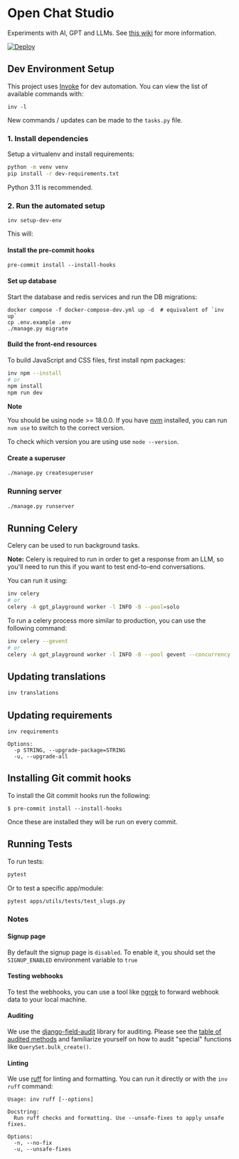 # Open Chat Studio

Experiments with AI, GPT and LLMs. See [this wiki](https://dimagi.atlassian.net/wiki/spaces/OCS/overview) for more information.

[![Deploy](https://www.herokucdn.com/deploy/button.svg)](https://www.heroku.com/deploy?template=https://github.com/dimagi/open-chat-studio)

## Dev Environment Setup

This project uses [Invoke](https://www.pyinvoke.org/) for dev automation. You can view the list of
available commands with:

```shell
inv -l
```

New commands / updates can be made to the `tasks.py` file.

### 1. Install dependencies
Setup a virtualenv and install requirements:

```bash
python -m venv venv
pip install -r dev-requirements.txt
```

Python 3.11 is recommended.

### 2. Run the automated setup

```shell
inv setup-dev-env
```

This will:

#### Install the pre-commit hooks

```shell
pre-commit install --install-hooks
```

#### Set up database

Start the database and redis services and run the DB migrations:

```shell
docker compose -f docker-compose-dev.yml up -d  # equivalent of `inv up`
cp .env.example .env
./manage.py migrate
```

#### Build the front-end resources

To build JavaScript and CSS files, first install npm packages:

```bash
inv npm --install
# or
npm install
npm run dev
```

**Note**

You should be using node >= 18.0.0. If you have [nvm](https://github.com/nvm-sh/nvm/blob/master/README.md) 
installed, you can run `nvm use` to switch to the correct version.

To check which version you are using use `node --version`.

#### Create a superuser

```bash
./manage.py createsuperuser
```

### Running server

```bash
./manage.py runserver
```

## Running Celery

Celery can be used to run background tasks.

**Note:** Celery is required to run in order to get a response from an LLM, so you'll need to run this if you want to test end-to-end conversations.

You can run it using:

```bash
inv celery
# or
celery -A gpt_playground worker -l INFO -B --pool=solo
```

To run a celery process more similar to production, you can use the following command:

```bash
inv celery --gevent
# or
celery -A gpt_playground worker -l INFO -B --pool gevent --concurrency 10
```

## Updating translations

```bash
inv translations
```

## Updating requirements

```shell
inv requirements

Options:
  -p STRING, --upgrade-package=STRING
  -u, --upgrade-all
```

## Installing Git commit hooks

To install the Git commit hooks run the following:

```shell
$ pre-commit install --install-hooks
```

Once these are installed they will be run on every commit.

## Running Tests

To run tests:

```bash
pytest
```

Or to test a specific app/module:

```bash
pytest apps/utils/tests/test_slugs.py
```

### Notes
#### Signup page
By default the signup page is `disabled`. To enable it, you should set the `SIGNUP_ENABLED` environment variable to `true`

#### Testing webhooks
To test the webhooks, you can use a tool like [ngrok](https://ngrok.com/docs/getting-started/) to forward webhook data to your local machine.

#### Auditing
We use the [django-field-audit](https://github.com/dimagi/django-field-audit) library for auditing. Please see the [table of audited methods](https://github.com/dimagi/django-field-audit#audited-db-write-operations) and familiarize yourself on how to audit "special" functions like `QuerySet.bulk_create()`.

#### Linting

We use [ruff](https://docs.astral.sh/ruff/) for linting and formatting. You can run it directly or with the `inv ruff`
command:

```
Usage: inv ruff [--options]

Docstring:
  Run ruff checks and formatting. Use --unsafe-fixes to apply unsafe fixes.

Options:
  -n, --no-fix
  -u, --unsafe-fixes
```

